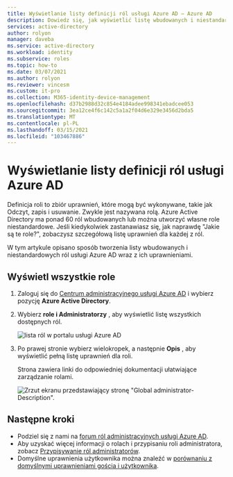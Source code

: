 ```yaml
---
title: Wyświetlanie listy definicji ról usługi Azure AD — Azure AD
description: Dowiedz się, jak wyświetlić listę wbudowanych i niestandardowych ról platformy Azure.
services: active-directory
author: rolyon
manager: daveba
ms.service: active-directory
ms.workload: identity
ms.subservice: roles
ms.topic: how-to
ms.date: 03/07/2021
ms.author: rolyon
ms.reviewer: vincesm
ms.custom: it-pro
ms.collection: M365-identity-device-management
ms.openlocfilehash: d37b2988d32c854e4184adee998341ebadcee053
ms.sourcegitcommit: 3ea12ce4f6c142c5a1a2f04d6e329e3456d2bda5
ms.translationtype: MT
ms.contentlocale: pl-PL
ms.lasthandoff: 03/15/2021
ms.locfileid: "103467886"
---
```

# <a name="list-azure-ad-role-definitions"></a>Wyświetlanie listy definicji ról usługi Azure AD

Definicja roli to zbiór uprawnień, które mogą być wykonywane, takie jak Odczyt, zapis i usuwanie. Zwykle jest nazywana rolą. Azure Active Directory ma ponad 60 ról wbudowanych lub można utworzyć własne role niestandardowe. Jeśli kiedykolwiek zastanawiasz się, jak naprawdę "Jakie są te role?", zobaczysz szczegółową listę uprawnień dla każdej z ról.

W tym artykule opisano sposób tworzenia listy wbudowanych i niestandardowych ról usługi Azure AD wraz z ich uprawnieniami.

## <a name="list-all-roles"></a>Wyświetl wszystkie role

1. Zaloguj się do [Centrum administracyjnego usługi Azure AD](https://aad.portal.azure.com) i wybierz pozycję **Azure Active Directory**.

1. Wybierz **role i Administratorzy** , aby wyświetlić listę wszystkich dostępnych ról.

    ![lista ról w portalu usługi Azure AD](./media/role-definitions-list/view-roles-in-azure-active-directory.png)

1. Po prawej stronie wybierz wielokropek, a następnie **Opis** , aby wyświetlić pełną listę uprawnień dla roli.

    Strona zawiera linki do odpowiedniej dokumentacji ułatwiające zarządzanie rolami.

    ![Zrzut ekranu przedstawiający stronę "Global administrator-Description".](./media/role-definitions-list/role-description.png)

## <a name="next-steps"></a>Następne kroki

* Podziel się z nami na [forum ról administracyjnych usługi Azure AD](https://feedback.azure.com/forums/169401-azure-active-directory?category_id=166032).
* Aby uzyskać więcej informacji o rolach i przypisaniu roli administratora, zobacz [Przypisywanie ról administratorów](permissions-reference.md).
* Domyślne uprawnienia użytkownika można znaleźć w [porównaniu z domyślnymi uprawnieniami gościa i użytkownika](../fundamentals/users-default-permissions.md).

